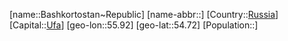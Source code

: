 ﻿---
location: [54.72,55.92]
type: State
tags:
- geo/State


SpocWebEntityId: 37038
isDeleted: false
confidential: public

---
[name::Bashkortostan~Republic]
[name-abbr::]
[Country::[Russia](geo/Continent/Europe/Russia.md)]
[Capital::[Ufa](geo/Continent/Europe/Russia/Ufa.md)]
[geo-lon::55.92]
[geo-lat::54.72]
[Population::]

